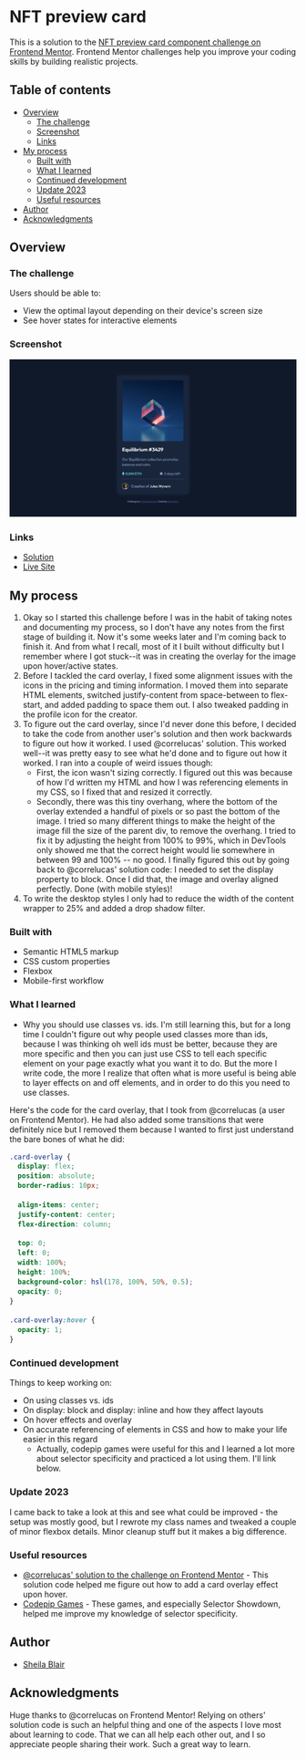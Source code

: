 # NFT preview card

This is a solution to the [NFT preview card component challenge on Frontend Mentor](https://www.frontendmentor.io/challenges/nft-preview-card-component-SbdUL_w0U). Frontend Mentor challenges help you improve your coding skills by building realistic projects.

## Table of contents

- [Overview](#overview)
  - [The challenge](#the-challenge)
  - [Screenshot](#screenshot)
  - [Links](#links)
- [My process](#my-process)
  - [Built with](#built-with)
  - [What I learned](#what-i-learned)
  - [Continued development](#continued-development)
  - [Update 2023](#update-2023)
  - [Useful resources](#useful-resources)
- [Author](#author)
- [Acknowledgments](#acknowledgments)

## Overview

### The challenge

Users should be able to:

- View the optimal layout depending on their device's screen size
- See hover states for interactive elements

### Screenshot

![](/images/nft-preview-card-screenshot.png)

### Links

- [Solution](https://www.frontendmentor.io/solutions/nft-preview-card-with-vanilla-css-YhzCIBOtTt)
- [Live Site](https://sheblair.github.io/nft-preview-card/)

## My process

1. Okay so I started this challenge before I was in the habit of taking notes and documenting my process, so I don't have any notes from the first stage of building it. Now it's some weeks later and I'm coming back to finish it. And from what I recall, most of it I built without difficulty but I remember where I got stuck--it was in creating the overlay for the image upon hover/active states.
2. Before I tackled the card overlay, I fixed some alignment issues with the icons in the pricing and timing information. I moved them into separate HTML elements, switched justify-content from space-between to flex-start, and added padding to space them out. I also tweaked padding in the profile icon for the creator.
3. To figure out the card overlay, since I'd never done this before, I decided to take the code from another user's solution and then work backwards to figure out how it worked. I used @correlucas' solution. This worked well--it was pretty easy to see what he'd done and to figure out how it worked. I ran into a couple of weird issues though:
   - First, the icon wasn't sizing correctly. I figured out this was because of how I'd written my HTML and how I was referencing elements in my CSS, so I fixed that and resized it correctly.
   - Secondly, there was this tiny overhang, where the bottom of the overlay extended a handful of pixels or so past the bottom of the image. I tried so many different things to make the height of the image fill the size of the parent div, to remove the overhang. I tried to fix it by adjusting the height from 100% to 99%, which in DevTools only showed me that the correct height would lie somewhere in between 99 and 100% -- no good. I finally figured this out by going back to @correlucas' solution code: I needed to set the display property to block. Once I did that, the image and overlay aligned perfectly. Done (with mobile styles)!
4. To write the desktop styles I only had to reduce the width of the content wrapper to 25% and added a drop shadow filter.

### Built with

- Semantic HTML5 markup
- CSS custom properties
- Flexbox
- Mobile-first workflow

### What I learned

- Why you should use classes vs. ids. I'm still learning this, but for a long time I couldn't figure out why people used classes more than ids, because I was thinking oh well ids must be better, because they are more specific and then you can just use CSS to tell each specific element on your page exactly what you want it to do. But the more I write code, the more I realize that often what is more useful is being able to layer effects on and off elements, and in order to do this you need to use classes.

Here's the code for the card overlay, that I took from @correlucas (a user on Frontend Mentor). He had also added some transitions that were definitely nice but I removed them because I wanted to first just understand the bare bones of what he did:

```css
.card-overlay {
  display: flex;
  position: absolute;
  border-radius: 10px;

  align-items: center;
  justify-content: center;
  flex-direction: column;

  top: 0;
  left: 0;
  width: 100%;
  height: 100%;
  background-color: hsl(178, 100%, 50%, 0.5);
  opacity: 0;
}

.card-overlay:hover {
  opacity: 1;
}
```

### Continued development

Things to keep working on:

- On using classes vs. ids
- On display: block and display: inline and how they affect layouts
- On hover effects and overlay
- On accurate referencing of elements in CSS and how to make your life easier in this regard
  - Actually, codepip games were useful for this and I learned a lot more about selector specificity and practiced a lot using them. I'll link below.

### Update 2023

I came back to take a look at this and see what could be improved - the setup was mostly good, but I rewrote my class names and tweaked a couple of minor flexbox details. Minor cleanup stuff but it makes a big difference.

### Useful resources

- [@correlucas' solution to the challenge on Frontend Mentor](https://www.frontendmentor.io/solutions/nft-preview-card-vanilla-css-custom-design-and-hover-effects-zVKSAE5IXI) - This solution code helped me figure out how to add a card overlay effect upon hover.
- [Codepip Games](https://codepip.com/) - These games, and especially Selector Showdown, helped me improve my knowledge of selector specificity.

## Author

- [Sheila Blair](https://www.frontendmentor.io/profile/sheblair)

## Acknowledgments

Huge thanks to @correlucas on Frontend Mentor! Relying on others' solution code is such an helpful thing and one of the aspects I love most about learning to code. That we can all help each other out, and I so appreciate people sharing their work. Such a great way to learn.
